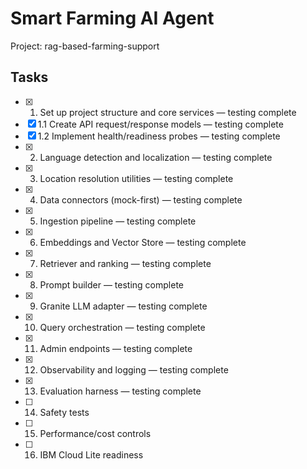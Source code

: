 # Smart Farming AI Agent

Project: rag-based-farming-support

## Tasks

- [x] 1. Set up project structure and core services — testing complete
- [x] 1.1 Create API request/response models — testing complete
- [x] 1.2 Implement health/readiness probes — testing complete
- [x] 2. Language detection and localization — testing complete
- [x] 3. Location resolution utilities — testing complete
- [x] 4. Data connectors (mock-first) — testing complete
- [x] 5. Ingestion pipeline — testing complete
- [x] 6. Embeddings and Vector Store — testing complete
- [x] 7. Retriever and ranking — testing complete
- [x] 8. Prompt builder — testing complete
- [x] 9. Granite LLM adapter — testing complete
- [x] 10. Query orchestration — testing complete
- [x] 11. Admin endpoints — testing complete
- [x] 12. Observability and logging — testing complete
- [x] 13. Evaluation harness — testing complete
- [ ] 14. Safety tests
- [ ] 15. Performance/cost controls
- [ ] 16. IBM Cloud Lite readiness
